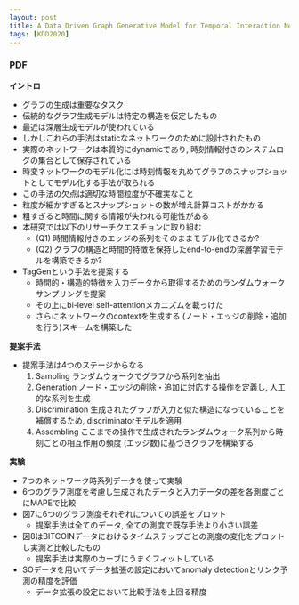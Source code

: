 ```yaml
---
layout: post
title: A Data Driven Graph Generative Model for Temporal Interaction Networks
tags: [KDD2020]
---
```


### [PDF](https://dl.acm.org/doi/10.1145/3394486.3403082)
**イントロ**
- グラフの生成は重要なタスク
- 伝統的なグラフ生成モデルは特定の構造を仮定したもの
- 最近は深層生成モデルが使われている
- しかしこれらの手法はstaticなネットワークのために設計されたもの
- 実際のネットワークは本質的にdynamicであり, 時刻情報付きのシステムログの集合として保存されている
- 時変ネットワークのモデル化には時刻情報を丸めてグラフのスナップショットとしてモデル化する手法が取られる
- この手法の欠点は適切な時間粒度が不確実なこと
- 粒度が細かすぎるとスナップショットの数が増え計算コストがかかる
- 粗すぎると時間に関する情報が失われる可能性がある
- 本研究では以下のリサーチクエスチョンに取り組む
  - (Q1) 時間情報付きのエッジの系列をそのままモデル化できるか?
  - (Q2) グラフの構造と時間的特徴を保持したend-to-endの深層学習モデルを構築できるか?
- TagGenという手法を提案する
  - 時間的・構造的特徴を入力データから取得するためのランダムウォークサンプリングを提案
  - その上にbi-level self-attentionメカニズムを載っけた
  - さらにネットワークのcontextを生成する (ノード・エッジの削除・追加を行う)スキームを構築した

**提案手法**
- 提案手法は4つのステージからなる
  1. Sampling ランダムウォークでグラフから系列を抽出
  2. Generation ノード・エッジの削除・追加に対応する操作を定義し, 人工的な系列を生成
  3. Discrimination 生成されたグラフが入力と似た構造になっていることを補償するため, discriminatorモデルを適用
  4. Assembling ここまでの操作で生成されたランダムウォーク系列から時刻ごとの相互作用の頻度 (エッジ数)に基づきグラフを構築する

**実験**
- 7つのネットワーク時系列データを使って実験
- 6つのグラフ測度を考慮し生成されたデータと入力データの差を各測度ごとにMAPEで比較
- 図7に6つのグラフ測度それぞれについての誤差をプロット
  - 提案手法は全てのデータ, 全ての測度で既存手法より小さい誤差
- 図8はBITCOINデータにおけるタイムステップごとの測度の変化をプロットし実測と比較したもの
  - 提案手法は実際のカーブにうまくフィットしている 
- SOデータを用いてデータ拡張の設定においてanomaly detectionとリンク予測の精度を評価
  - データ拡張の設定において比較手法を上回る精度 
